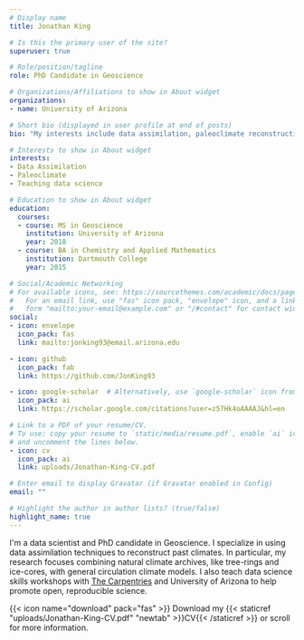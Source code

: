 ```yaml
---
# Display name
title: Jonathan King

# Is this the primary user of the site?
superuser: true

# Role/position/tagline
role: PhD Candidate in Geoscience

# Organizations/Affiliations to show in About widget
organizations:
- name: University of Arizona

# Short bio (displayed in user profile at end of posts)
bio: "My interests include data assimilation, paleoclimate reconstructions, and teaching data science skills."

# Interests to show in About widget
interests:
- Data Assimilation
- Paleoclimate
- Teaching data science

# Education to show in About widget
education:
  courses:
  - course: MS in Geoscience
    institution: University of Arizona
    year: 2018
  - course: BA in Chemistry and Applied Mathematics
    institution: Dartmouth College
    year: 2015

# Social/Academic Networking
# For available icons, see: https://sourcethemes.com/academic/docs/page-builder/#icons
#   For an email link, use "fas" icon pack, "envelope" icon, and a link in the
#   form "mailto:your-email@example.com" or "/#contact" for contact widget.
social:
- icon: envelope
  icon_pack: fas
  link: mailto:jonking93@email.arizona.edu

- icon: github
  icon_pack: fab
  link: https://github.com/JonKing93

- icon: google-scholar  # Alternatively, use `google-scholar` icon from `ai` icon pack
  icon_pack: ai
  link: https://scholar.google.com/citations?user=z57Hk4oAAAAJ&hl=en

# Link to a PDF of your resume/CV.
# To use: copy your resume to `static/media/resume.pdf`, enable `ai` icons in `params.toml`,
# and uncomment the lines below.
- icon: cv
  icon_pack: ai
  link: uploads/Jonathan-King-CV.pdf

# Enter email to display Gravatar (if Gravatar enabled in Config)
email: ""

# Highlight the author in author lists? (true/false)
highlight_name: true
---
```


I'm a data scientist and PhD candidate in Geoscience. I specialize in using data assimilation techniques to reconstruct past climates. In particular, my research focuses combining natural climate archives, like tree-rings and ice-cores, with general circulation climate models. I also teach data science skills workshops with [The Carpentries](https://thecarpentries.org) and University of Arizona to help promote open, reproducible science.

{{< icon name="download" pack="fas" >}} Download my {{< staticref "uploads/Jonathan-King-CV.pdf" "newtab" >}}CV{{< /staticref >}} or scroll for more information.
